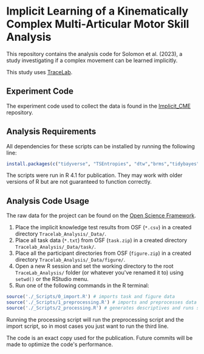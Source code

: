 # Implicit Learning of a Kinematically Complex Multi-Articular Motor Skill Analysis

This repository contains the analysis code for Solomon et al. (2023), a study investigating if a complex movement can be learned implicitly.

This study uses [TraceLab](https://github.com/LBRF/TraceLab).


## Experiment Code

The experiment code used to collect the data is found in the [Implicit_CME](https://github.com/LBRF-Projects/Implicit_CME_Solomon2023) repository.

## Analysis Requirements

All dependencies for these scripts can be installed by running the following line:

```r
install.packages(c("tidyverse", "TSEntropies", "dtw","brms","tidybayes","emmeans","parametes","modelr"))
```

The scripts were run in R 4.1 for publication. They may work with older versions of R but are not guaranteed to function correctly.


## Analysis Code Usage

The raw data for the project can be found on the [Open Science Framework](https://osf.io/v45pq/).

1. Place the implicit knowledge test results from OSF (`*.csv`) in a created directory `Tracelab_Analysis/_Data/`.
2. Place all task data (`*.txt`) from OSF (`task.zip`) in a created directory `Tracelab_Analysis/_Data/task/`.
3. Place all the participant directories from OSF (`figure.zip`) in a created directory `Tracelab_Analysis/_Data/figure/`.
5. Open a new R session and set the working directory to the root `TraceLab_Analysis/` folder (or whatever you've renamed it to) using `setwd()` or the RStudio menu.
6. Run one of the following commands in the R terminal:

```r
source('./_Scripts/0_import.R') # imports task and figure data
source('./_Scripts/1_preprocessing.R') # imports and preprocesses data
source('./_Scripts/2_processing.R') # generates descriptives and runs statistical models
```

Running the processing script will run the preprocessing script and the import script, so in most cases you just want to run the third line.

The code is an exact copy used for the publication. Future commits will be made to optimize the code's performance.

